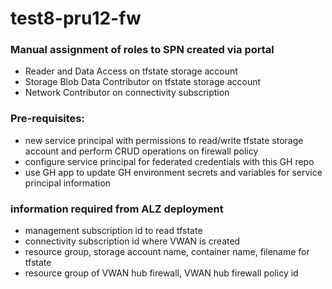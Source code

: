 # test8-pru12-fw

### Manual assignment of roles to SPN created via portal
- Reader and Data Access on tfstate storage account
- Storage Blob Data Contributor on tfstate storage account
- Network Contributor on connectivity subscription


### Pre-requisites:
- new service principal with permissions to read/write tfstate storage account and perform CRUD operations on firewall policy
- configure service principal for federated credentials with this GH repo
- use GH app to update GH environment secrets and variables for service principal information


### information required from ALZ deployment
- management subscription id to read tfstate
- connectivity subscription id where VWAN is created
- resource group, storage account name, container name, filename for tfstate
- resource group of VWAN hub firewall, VWAN hub firewall policy id

